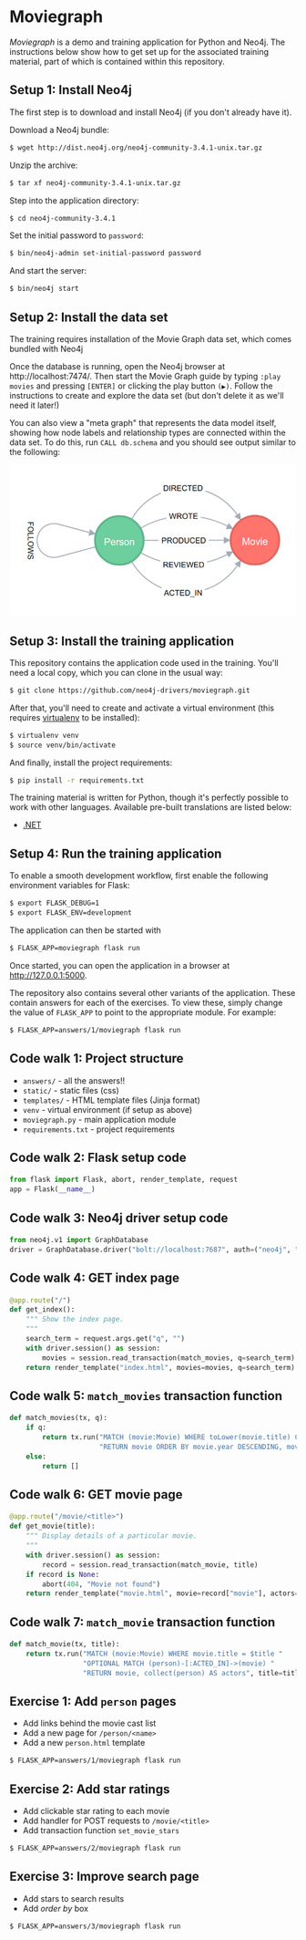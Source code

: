 # Moviegraph

_Moviegraph_ is a demo and training application for Python and Neo4j.
The instructions below show how to get set up for the associated training material, part of which is contained within this repository.


## Setup 1: Install Neo4j

The first step is to download and install Neo4j (if you don't already have it).

Download a Neo4j bundle:
```bash
$ wget http://dist.neo4j.org/neo4j-community-3.4.1-unix.tar.gz
```
Unzip the archive:
```bash
$ tar xf neo4j-community-3.4.1-unix.tar.gz
```
Step into the application directory:
```bash
$ cd neo4j-community-3.4.1
```
Set the initial password to `password`:
```bash
$ bin/neo4j-admin set-initial-password password
```
And start the server:
```bash
$ bin/neo4j start
```


## Setup 2: Install the data set

The training requires installation of the Movie Graph data set, which comes bundled with Neo4j  

Once the database is running, open the Neo4j browser at http://localhost:7474/.
Then start the Movie Graph guide by typing `:play movies` and pressing `[ENTER]` or clicking the play button `(▶)`.
Follow the instructions to create and explore the data set (but don't delete it as we'll need it later!)

You can also view a "meta graph" that represents the data model itself, showing how node labels and relationship types are connected within the data set.
To do this, run `CALL db.schema` and you should see output similar to the following:

![Movie schema](art/movie-schema.png "Movie schema")


## Setup 3: Install the training application

This repository contains the application code used in the training.
You'll need a local copy, which you can clone in the usual way:
```bash
$ git clone https://github.com/neo4j-drivers/moviegraph.git
```
After that, you'll need to create and activate a virtual environment (this requires [virtualenv](https://virtualenv.pypa.io/en/stable/) to be installed):
```bash
$ virtualenv venv
$ source venv/bin/activate
```
And finally, install the project requirements:
```bash
$ pip install -r requirements.txt
```

The training material is written for Python, though it's perfectly possible to work with other languages.
Available pre-built translations are listed below:

- [.NET](https://github.com/neo4j-drivers/moviegraph-dotnet)


## Setup 4: Run the training application

To enable a smooth development workflow, first enable the following environment variables for Flask:
```bash
$ export FLASK_DEBUG=1
$ export FLASK_ENV=development
```
The application can then be started with 
```bash
$ FLASK_APP=moviegraph flask run
```
Once started, you can open the application in a browser at http://127.0.0.1:5000.

The repository also contains several other variants of the application.
These contain answers for each of the exercises.
To view these, simply change the value of `FLASK_APP` to point to the appropriate module.
For example:
```bash
$ FLASK_APP=answers/1/moviegraph flask run
```


## Code walk 1: Project structure

- `answers/` - all the answers!!
- `static/` - static files (css)
- `templates/` - HTML template files (Jinja format)
- `venv` - virtual environment (if setup as above)
- `moviegraph.py` - main application module
- `requirements.txt` - project requirements


## Code walk 2: Flask setup code
```python
from flask import Flask, abort, render_template, request
app = Flask(__name__)
```

## Code walk 3: Neo4j driver setup code
```python
from neo4j.v1 import GraphDatabase
driver = GraphDatabase.driver("bolt://localhost:7687", auth=("neo4j", "password"))
```


## Code walk 4: GET index page
```python
@app.route("/")
def get_index():
    """ Show the index page.
    """
    search_term = request.args.get("q", "")
    with driver.session() as session:
        movies = session.read_transaction(match_movies, q=search_term)
    return render_template("index.html", movies=movies, q=search_term)
```


## Code walk 5: `match_movies` transaction function
```python
def match_movies(tx, q):
    if q:
        return tx.run("MATCH (movie:Movie) WHERE toLower(movie.title) CONTAINS toLower($term) "
                      "RETURN movie ORDER BY movie.year DESCENDING, movie.title ASCENDING", term=q).value()
    else:
        return []
```


## Code walk 6: GET movie page
```python
@app.route("/movie/<title>")
def get_movie(title):
    """ Display details of a particular movie.
    """
    with driver.session() as session:
        record = session.read_transaction(match_movie, title)
    if record is None:
        abort(404, "Movie not found")
    return render_template("movie.html", movie=record["movie"], actors=record["actors"])
```


## Code walk 7: `match_movie` transaction function
```python
def match_movie(tx, title):
    return tx.run("MATCH (movie:Movie) WHERE movie.title = $title "
                  "OPTIONAL MATCH (person)-[:ACTED_IN]->(movie) "
                  "RETURN movie, collect(person) AS actors", title=title).single()
```


## Exercise 1: Add `person` pages
- Add links behind the movie cast list
- Add a new page for `/person/<name>`
- Add a new `person.html` template

```bash
$ FLASK_APP=answers/1/moviegraph flask run
```


## Exercise 2: Add star ratings
- Add clickable star rating to each movie
- Add handler for POST requests to `/movie/<title>`
- Add transaction function `set_movie_stars`

```bash
$ FLASK_APP=answers/2/moviegraph flask run
```
 
 
## Exercise 3: Improve search page
- Add stars to search results
- Add _order by_ box

```bash
$ FLASK_APP=answers/3/moviegraph flask run
```
